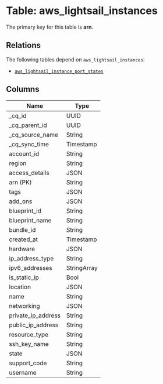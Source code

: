 # Table: aws_lightsail_instances



The primary key for this table is **arn**.

## Relations
The following tables depend on `aws_lightsail_instances`:
  - [`aws_lightsail_instance_port_states`](aws_lightsail_instance_port_states.md)

## Columns
| Name          | Type          |
| ------------- | ------------- |
|_cq_id|UUID|
|_cq_parent_id|UUID|
|_cq_source_name|String|
|_cq_sync_time|Timestamp|
|account_id|String|
|region|String|
|access_details|JSON|
|arn (PK)|String|
|tags|JSON|
|add_ons|JSON|
|blueprint_id|String|
|blueprint_name|String|
|bundle_id|String|
|created_at|Timestamp|
|hardware|JSON|
|ip_address_type|String|
|ipv6_addresses|StringArray|
|is_static_ip|Bool|
|location|JSON|
|name|String|
|networking|JSON|
|private_ip_address|String|
|public_ip_address|String|
|resource_type|String|
|ssh_key_name|String|
|state|JSON|
|support_code|String|
|username|String|
